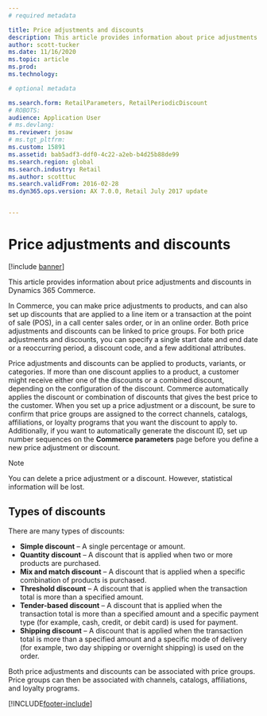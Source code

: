 ```yaml
---
# required metadata

title: Price adjustments and discounts
description: This article provides information about price adjustments and discounts in Dynamics 365 Commerce.
author: scott-tucker
ms.date: 11/16/2020
ms.topic: article
ms.prod: 
ms.technology: 

# optional metadata

ms.search.form: RetailParameters, RetailPeriodicDiscount
# ROBOTS: 
audience: Application User
# ms.devlang: 
ms.reviewer: josaw
# ms.tgt_pltfrm: 
ms.custom: 15891
ms.assetid: bab5adf3-ddf0-4c22-a2eb-b4d25b88de99
ms.search.region: global
ms.search.industry: Retail
ms.author: scotttuc
ms.search.validFrom: 2016-02-28
ms.dyn365.ops.version: AX 7.0.0, Retail July 2017 update


---
```


# Price adjustments and discounts

[!include [banner](includes/banner.md)]

This article provides information about price adjustments and discounts in Dynamics 365 Commerce.

In Commerce, you can make price adjustments to products, and can also set up discounts that are applied to a line item or a transaction at the point of sale (POS), in a call center sales order, or in an online order. Both price adjustments and discounts can be linked to price groups. For both price adjustments and discounts, you can specify a single start date and end date or a reoccurring period, a discount code, and a few additional attributes. 

Price adjustments and discounts can be applied to products, variants, or categories. If more than one discount applies to a product, a customer might receive either one of the discounts or a combined discount, depending on the configuration of the discount. Commerce automatically applies the discount or combination of discounts that gives the best price to the customer. When you set up a price adjustment or a discount, be sure to confirm that price groups are assigned to the correct channels, catalogs, affiliations, or loyalty programs that you want the discount to apply to. Additionally, if you want to automatically generate the discount ID, set up number sequences on the **Commerce parameters** page before you define a new price adjustment or discount.

> [!NOTE]
> You can delete a price adjustment or a discount. However, statistical information will be lost.

## Types of discounts

There are many types of discounts:

- **Simple discount** – A single percentage or amount.
- **Quantity discount** – A discount that is applied when two or more products are purchased.
- **Mix and match discount** – A discount that is applied when a specific combination of products is purchased.
- **Threshold discount** – A discount that is applied when the transaction total is more than a specified amount.
- **Tender-based discount** – A discount that is applied when the transaction total is more than a specified amount and a specific payment type (for example, cash, credit, or debit card) is used for payment.
- **Shipping discount** – A discount that is applied when the transaction total is more than a specified amount and a specific mode of delivery (for example, two day shipping or overnight shipping) is used on the order.

Both price adjustments and discounts can be associated with price groups. Price groups can then be associated with channels, catalogs, affiliations, and loyalty programs.


[!INCLUDE[footer-include](../includes/footer-banner.md)]